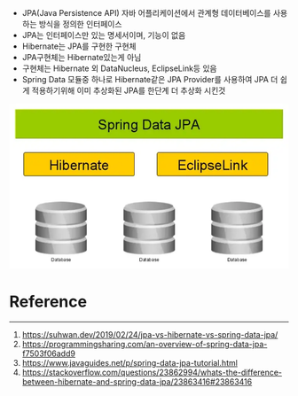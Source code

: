 * JPA(Java Persistence API) 자바 어플리케이션에서 관계형 데이터베이스를 사용하는 방식을 정의한 인터페이스
* JPA는 인터페이스만 있는 명세서이며, 기능이 없음
* Hibernate는 JPA를 구현한 구현체
* JPA구현체는 Hibernate있는게 아님
* 구현체는 Hibernate 외 DataNucleus, EclipseLink등 있음
* Spring Data 모듈중 하나로 Hibernate같은 JPA Provider를 사용하여 JPA 더 쉽게 적용하기위해 이미 추상화된 JPA를 한단계 더 추상화 시킨것


![TIL_IMAGE](./image/JPA__Hibernate__Spring_Data_JPA_8_hibernateSpringDataJpa.webp)

# Reference
---
1. https://suhwan.dev/2019/02/24/jpa-vs-hibernate-vs-spring-data-jpa/
1. https://programmingsharing.com/an-overview-of-spring-data-jpa-f7503f06add9
1. https://www.javaguides.net/p/spring-data-jpa-tutorial.html
1. https://stackoverflow.com/questions/23862994/whats-the-difference-between-hibernate-and-spring-data-jpa/23863416#23863416

